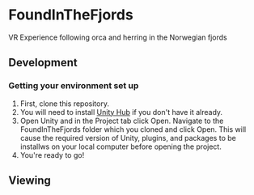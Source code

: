 # FoundInTheFjords
VR Experience following orca and herring in the Norwegian fjords

## Development
### Getting your environment set up
1. First, clone this repository.
1. You will need to install [Unity Hub](https://unity.com/download) if you don't have it already.
1. Open Unity and in the Project tab click Open. Navigate to the FoundInTheFjords folder which you cloned and click Open. This will cause the required version of Unity, plugins, and packages to be installws on your local computer before opening the project.
1. You're ready to go!

## Viewing
